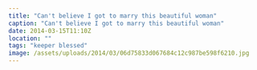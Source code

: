 ```yaml
---
title: "Can't believe I got to marry this beautiful woman"
caption: "Can't believe I got to marry this beautiful woman"
date: 2014-03-15T11:10Z
location: ""
tags: "keeper blessed"
image: /assets/uploads/2014/03/06d75833d067684c12c987be598f6210.jpg
---
```

